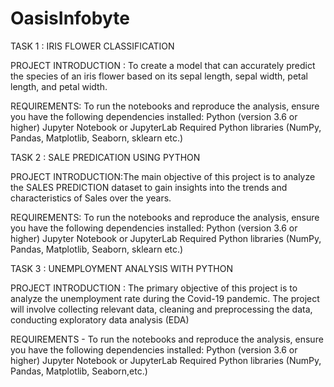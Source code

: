 # OasisInfobyte
TASK 1 : IRIS FLOWER CLASSIFICATION

PROJECT INTRODUCTION : To create a model that can accurately predict the species of an iris flower based on its sepal length, sepal width, petal length, and petal width.

REQUIREMENTS: To run the notebooks and reproduce the analysis, ensure you have the following dependencies installed: Python (version 3.6 or higher) Jupyter Notebook or JupyterLab Required Python libraries (NumPy, Pandas, Matplotlib, Seaborn, sklearn etc.)



TASK 2 : SALE PREDICATION USING PYTHON

PROJECT INTRODUCTION:The main objective of this project is to analyze the SALES PREDICTION dataset to gain insights into the trends and characteristics of Sales over the years.

REQUIREMENTS: To run the notebooks and reproduce the analysis, ensure you have the following dependencies installed: Python (version 3.6 or higher) Jupyter Notebook or JupyterLab Required Python libraries (NumPy, Pandas, Matplotlib, Seaborn, sklearn etc.)

TASK 3 : UNEMPLOYMENT ANALYSIS WITH PYTHON

PROJECT INTRODUCTION : The primary objective of this project is to analyze the unemployment rate during the Covid-19 pandemic. The project will involve collecting relevant data, cleaning and preprocessing the data, conducting exploratory data analysis (EDA)

REQUIREMENTS - To run the notebooks and reproduce the analysis, ensure you have the following dependencies installed: Python (version 3.6 or higher) Jupyter Notebook or JupyterLab Required Python libraries (NumPy, Pandas, Matplotlib, Seaborn,etc.)
